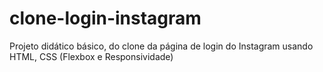 # clone-login-instagram
Projeto didático básico, do clone da página de login do Instagram usando HTML, CSS (Flexbox e Responsividade)
